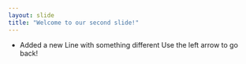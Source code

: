 ```yaml
---
layout: slide
title: "Welcome to our second slide!"
---
```

- Added a new Line with something different
Use the left arrow to go back!
